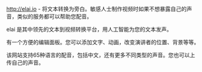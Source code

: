 http://elai.io - 将文本转换为旁白。敏感人士制作视频时如果不想暴露自己的声音，类似的服务都可以帮助您配音。

elai 是其中领先的文本到视频转换平台，用人工智能为您的文本发声。

有一个方便的编辑面板。您可以添加文字、动画，改变演讲者的位置、背景等等。

该网站支持65种语言的配音，包括中文，还有更多不同类型的声音。您也可以上传自己的声音。